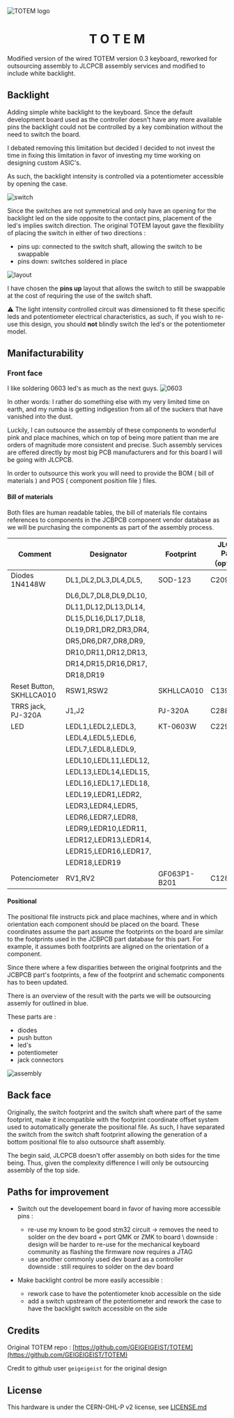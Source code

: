 <picture align="center">
  <source media="(prefers-color-scheme: dark)" srcset="/docs/images/TOTEM_logo_dark.svg">
  <source media="(prefers-color-scheme: light)" srcset="/docs/images/TOTEM_logo_bright.svg">
  <img alt="TOTEM logo" src="/docs/images/TOTEM_logo_dark.svg">
</picture>

<h1 align="center">T O T E M</h1>

Modified version of the wired TOTEM version 0.3 keyboard, reworked for outsourcing assembly to JLCPCB assembly services and modified to include white backlight.

## Backlight 

Adding simple white backlight to the keyboard. 
Since the default development board used as the controller doesn't have any more available pins 
the backlight could not be controlled by a key combination without the need to switch the board.

I debated removing this limitation but decided I decided to not invest the time in fixing this limitation
in favor of investing my time working on designing custom ASIC's. 

As such, the backlight intensity is controlled via a potentiometer accessible by opening the case. 

![switch](/docs/images/switch.png)

Since the switches are not symmetrical and only have an opening for the backlight led on the side opposite to the contact pins, placement 
of the led's implies switch direction. 
The original TOTEM layout gave the flexibility of placing the switch in either of two directions :
 
- pins up: connected to the switch shaft, allowing the switch to be swappable
- pins down: switches soldered in place 

![layout](/docs/images/layout.png)

I have chosen the **pins up** layout that allows the switch to still be swappable at the cost of requiring the use of the switch shaft.


:warning: The light intensity controlled circuit was dimensioned to fit these specific leds and potentiometer electrical characteristics, as such,
if you wish to re-use this design, you should **not** blindly switch the led's or the potentiometer model. 


## Manifacturability 

### Front face 

I like soldering 0603 led's as much as the next guys.
![0603](/docs/images/0603.png)
 
In other words: I rather do something else with my very limited time on earth, and my rumba is getting indigestion from all of the suckers that have vanished into the dust. 


Luckily, I can outsource the assembly of these components to wonderful pink and place machines, which on top of 
being more patient than me are orders of magnitude more consistent and precise. Such assembly services are 
offered directly by most big PCB manufacturers and for this board I will be going with JLCPCB. 

In order to outsource this work you will need to provide the BOM ( bill of materials ) and POS ( component position file ) files.

#### Bill of materials

Both files are human readable tables, the bill of materials file contains references to components in the JCBPCB component vendor database
as we will be purchasing the components as part of the assembly process. 

| Comment                  | Designator              | Footprint    | JLCPCB Part #（optional） |
|---------------------------|-------------------------|--------------|---------------------------|
| Diodes 1N4148W           | DL1,DL2,DL3,DL4,DL5,    | SOD-123      | C2099                     |
|                           | DL6,DL7,DL8,DL9,DL10,  |              |                           |
|                           | DL11,DL12,DL13,DL14,   |              |                           |
|                           | DL15,DL16,DL17,DL18,   |              |                           |
|                           | DL19,DR1,DR2,DR3,DR4,  |              |                           |
|                           | DR5,DR6,DR7,DR8,DR9,   |              |                           |
|                           | DR10,DR11,DR12,DR13,   |              |                           |
|                           | DR14,DR15,DR16,DR17,   |              |                           |
|                           | DR18,DR19              |              |                           |
| Reset Button, SKHLLCA010 | RSW1,RSW2               | SKHLLCA010   | C139766                   |
| TRRS jack, PJ-320A       | J1,J2                   | PJ-320A      | C2884926                  |
| LED                      | LEDL1,LEDL2,LEDL3,      | KT-0603W     | C2290                     |
|                           | LEDL4,LEDL5,LEDL6,     |              |                           |
|                           | LEDL7,LEDL8,LEDL9,     |              |                           |
|                           | LEDL10,LEDL11,LEDL12,  |              |                           |
|                           | LEDL13,LEDL14,LEDL15,  |              |                           |
|                           | LEDL16,LEDL17,LEDL18,  |              |                           |
|                           | LEDL19,LEDR1,LEDR2,    |              |                           |
|                           | LEDR3,LEDR4,LEDR5,     |              |                           |
|                           | LEDR6,LEDR7,LEDR8,     |              |                           |
|                           | LEDR9,LEDR10,LEDR11,   |              |                           |
|                           | LEDR12,LEDR13,LEDR14,  |              |                           |
|                           | LEDR15,LEDR16,LEDR17,  |              |                           |
|                           | LEDR18,LEDR19          |              |                           |
| Potenciometer            | RV1,RV2                 | GF063P1-B201 | C128076                   |


#### Positional 

The positional file instructs pick and place machines, where and in which orientation each component should be placed on the board. 
These coordinates assume the part assume the footprints on the board are similar to the footprints used in the JCBPCB part database for this part. 
For example, it assumes both footprints are aligned on the orientation of a component. 

Since there where a few disparities between the original footprints and the JCBPCB part's footprints, a few of the footprint and schematic components 
has to been updated.

There is an overview of the result with the parts we will be outsourcing assemly for outlined in blue. 

These parts are : 

- diodes
- push button
- led's
- potentiometer
- jack connectors

![assembly](/docs/images/TOTEM_PCB_assembly.png)

## Back face 

Originally, the switch footprint and the switch shaft where part of the same footprint, make it incompatible with the 
footprint coordinate offset system used to automatically generate the positional file. 
As such, I have separated the switch from the switch shaft footprint allowing the generation of a bottom positional file to also outsource
shaft assembly. 

The begin said, JLCPCB doesn't offer assembly on both sides for the time being.
Thus, given the complexity difference I will only be outsourcing assembly of the top side.   

## Paths for improvement

- Switch out the developement board in favor of having more accessible pins : 
    - re-use my known to be good stm32 circuit -> removes the need to solder on the dev board + port QMK or ZMK to board \ 
        downside : design will be harder to re-use for the mechanical keyboard community as flashing the firmware now requires a JTAG
    - use another commonly used dev board as a controller \
        downside : still requires to solder on the dev board 

- Make backlight control be more easily accessible : 
    - rework case to have the potentiometer knob accessible on the side
    - add a switch upstream of the potentiometer and rework the case to have the backlight switch accessible on the side

## Credits

Original TOTEM repo : [https://github.com/GEIGEIGEIST/TOTEM](https://github.com/GEIGEIGEIST/TOTEM)

Credit to github user `geigeigeist` for the original design

## License

This hardware is under the CERN-OHL-P v2 license, see [LICENSE.md](LICENSE.md) 

